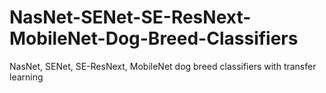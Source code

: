 # NasNet-SENet-SE-ResNext-MobileNet-Dog-Breed-Classifiers
NasNet, SENet, SE-ResNext, MobileNet dog breed classifiers with transfer learning
